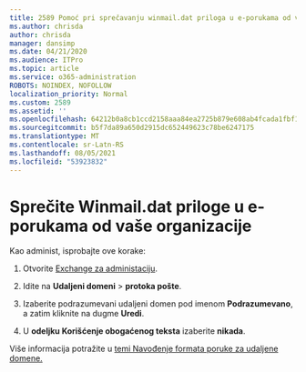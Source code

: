 ```yaml
---
title: 2589 Pomoć pri sprečavanju winmail.dat priloga u e-porukama od vaše organizacije
ms.author: chrisda
author: chrisda
manager: dansimp
ms.date: 04/21/2020
ms.audience: ITPro
ms.topic: article
ms.service: o365-administration
ROBOTS: NOINDEX, NOFOLLOW
localization_priority: Normal
ms.custom: 2589
ms.assetid: ''
ms.openlocfilehash: 64212b0a8cb1ccd2158aaa84ea2725b879e608ab4fcada1fbf1032e896be12c2
ms.sourcegitcommit: b5f7da89a650d2915dc652449623c78be6247175
ms.translationtype: MT
ms.contentlocale: sr-Latn-RS
ms.lasthandoff: 08/05/2021
ms.locfileid: "53923832"
---
```

# <a name="help-prevent-winmaildat-attachments-in-email-messages-from-your-organization"></a>Sprečite Winmail.dat priloge u e-porukama od vaše organizacije

Kao administ, isprobajte ove korake:

1. Otvorite [Exchange za administaciju](https://outlook.office365.com/ecp/).

2. Idite na **Udaljeni domeni**  >  **protoka pošte**.

3. Izaberite podrazumevani udaljeni domen pod imenom **Podrazumevano**, a zatim kliknite na dugme **Uredi**.

4. U **odeljku Korišćenje obogaćenog teksta** izaberite **nikada**.

Više informacija potražite u [temi Navođenje formata poruke za udaljene domene.](https://docs.microsoft.com/Exchange/mail-flow-best-practices/remote-domains/remote-domains#specifying-message-format)
